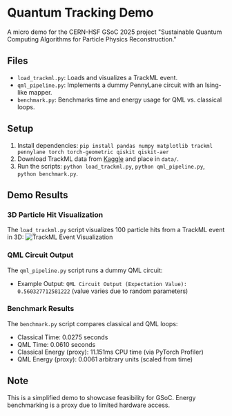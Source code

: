 # Quantum Tracking Demo

A micro demo for the CERN-HSF GSoC 2025 project "Sustainable Quantum Computing Algorithms for Particle Physics Reconstruction."

## Files
- `load_trackml.py`: Loads and visualizes a TrackML event.
- `qml_pipeline.py`: Implements a dummy PennyLane circuit with an Ising-like mapper.
- `benchmark.py`: Benchmarks time and energy usage for QML vs. classical loops.

## Setup
1. Install dependencies: `pip install pandas numpy matplotlib trackml pennylane torch torch-geometric qiskit qiskit-aer`
2. Download TrackML data from [Kaggle](https://www.kaggle.com/competitions/trackml-particle-identification/data?select=train_sample.zip) and place in `data/`.
3. Run the scripts: `python load_trackml.py`, `python qml_pipeline.py`, `python benchmark.py`.

## Demo Results

### 3D Particle Hit Visualization
The `load_trackml.py` script visualizes 100 particle hits from a TrackML event in 3D:
![TrackML Event Visualization](screenshot.png)

### QML Circuit Output
The `qml_pipeline.py` script runs a dummy QML circuit:
- Example Output: `QML Circuit Output (Expectation Value): 0.560327712581222` (value varies due to random parameters)

### Benchmark Results
The `benchmark.py` script compares classical and QML loops:
- Classical Time: 0.0275 seconds
- QML Time: 0.0610 seconds
- Classical Energy (proxy): 11.151ms CPU time (via PyTorch Profiler)
- QML Energy (proxy): 0.0061 arbitrary units (scaled from time)

## Note
This is a simplified demo to showcase feasibility for GSoC. Energy benchmarking is a proxy due to limited hardware access.
